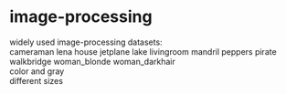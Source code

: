 # image-processing
widely used image-processing datasets:\
cameraman lena house jetplane lake livingroom mandril peppers pirate walkbridge woman_blonde woman_darkhair\
color and gray \
different sizes

